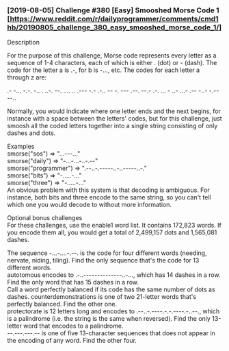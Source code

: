 ### [2019-08-05] Challenge #380 [Easy] Smooshed Morse Code 1 [https://www.reddit.com/r/dailyprogrammer/comments/cmd1hb/20190805_challenge_380_easy_smooshed_morse_code_1/]

Description

For the purpose of this challenge, Morse code represents every letter as a sequence of 1-4 characters, each of which is either . (dot) or - (dash). The code for the letter a is .-, for b is -..., etc. The codes for each letter a through z are:

.- -... -.-. -.. . ..-. --. .... .. .--- -.- .-.. -- -. --- .--. --.- .-. ... - ..- ...- .-- -..- -.-- --..

Normally, you would indicate where one letter ends and the next begins, for instance with a space between the letters' codes, but for this challenge, just smoosh all the coded letters together into a single string consisting of only dashes and dots.

Examples  
smorse("sos") => "...---..."  
smorse("daily") => "-...-...-..-.--"  
smorse("programmer") => ".--..-.-----..-..-----..-."  
smorse("bits") => "-.....-..."  
smorse("three") => "-.....-..."  
An obvious problem with this system is that decoding is ambiguous. For instance, both bits and three encode to the same string, so you can't tell which one you would decode to without more information.  

Optional bonus challenges  
For these challenges, use the enable1 word list. It contains 172,823 words. If you encode them all, you would get a total of 2,499,157 dots and 1,565,081 dashes.  

The sequence -...-....-.--. is the code for four different words (needing, nervate, niding, tiling). Find the only sequence that's the code for 13 different words.  
autotomous encodes to .-..--------------..-..., which has 14 dashes in a row. Find the only word that has 15 dashes in a row.  
Call a word perfectly balanced if its code has the same number of dots as dashes. counterdemonstrations is one of two 21-letter words that's perfectly balanced. Find the other one.  
protectorate is 12 letters long and encodes to .--..-.----.-.-.----.-..--., which is a palindrome (i.e. the string is the same when reversed). Find the only 13-letter word that encodes to a palindrome.  
--.---.---.-- is one of five 13-character sequences that does not appear in the encoding of any word. Find the other four.  